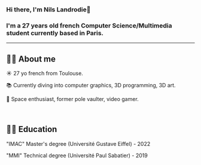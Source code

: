 ### Hi there, I'm Nils Landrodie👋

### I'm a 27 years old french Computer Science/Multimedia student currently based in Paris.

---

## 🙋‍♂️ About me

☀️ 27 yo french from Toulouse.

📚 Currently diving into computer graphics, 3D programming, 3D art.

🔭 Space enthusiast, former pole vaulter, video gamer.

<br />

## 👨‍🎓 Education

"IMAC" Master's degree (Université Gustave Eiffel) - 2022

"MMI" Technical degree (Université Paul Sabatier) - 2019

<!--adding image 
logos
>>
<!--
**N0Ls/N0Ls** is a ✨ _special_ ✨ repository because its `README.md` (this file) appears on your GitHub profile.

Here are some ideas to get you started:

- 🔭 I’m currently working on ...
- 🌱 I’m currently learning ...
- 👯 I’m looking to collaborate on ...
- 🤔 I’m looking for help with ...
- 💬 Ask me about ...
- 📫 How to reach me: ...
- 😄 Pronouns: ...
- ⚡ Fun fact: ...
-->
